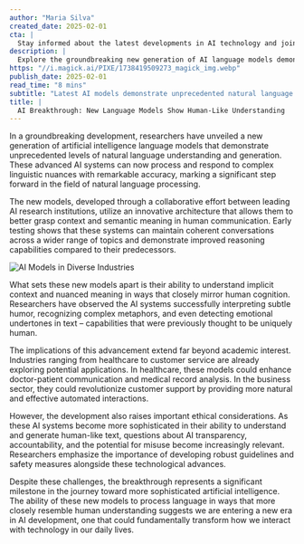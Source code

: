 ```yaml
---
author: "Maria Silva"
created_date: 2025-02-01
cta: |
  Stay informed about the latest developments in AI technology and join our growing community of tech enthusiasts!
description: |
  Explore the groundbreaking new generation of AI language models demonstrating levels of natural language understanding and generation that closely resemble human cognition. With advancements in comprehension of context and semantic meaning, these models are set to revolutionize industries from healthcare to customer service.
https: "//i.magick.ai/PIXE/1738419509273_magick_img.webp"
publish_date: 2025-02-01
read_time: "8 mins"
subtitle: "Latest AI models demonstrate unprecedented natural language capabilities"
title: |
  AI Breakthrough: New Language Models Show Human-Like Understanding
---
```


In a groundbreaking development, researchers have unveiled a new generation of artificial intelligence language models that demonstrate unprecedented levels of natural language understanding and generation. These advanced AI systems can now process and respond to complex linguistic nuances with remarkable accuracy, marking a significant step forward in the field of natural language processing.

The new models, developed through a collaborative effort between leading AI research institutions, utilize an innovative architecture that allows them to better grasp context and semantic meaning in human communication. Early testing shows that these systems can maintain coherent conversations across a wider range of topics and demonstrate improved reasoning capabilities compared to their predecessors.

![AI Models in Diverse Industries](https://i.magick.ai/PIXE/1738419509278_magick_img.webp)

What sets these new models apart is their ability to understand implicit context and nuanced meaning in ways that closely mirror human cognition. Researchers have observed the AI systems successfully interpreting subtle humor, recognizing complex metaphors, and even detecting emotional undertones in text – capabilities that were previously thought to be uniquely human.

The implications of this advancement extend far beyond academic interest. Industries ranging from healthcare to customer service are already exploring potential applications. In healthcare, these models could enhance doctor-patient communication and medical record analysis. In the business sector, they could revolutionize customer support by providing more natural and effective automated interactions.

However, the development also raises important ethical considerations. As these AI systems become more sophisticated in their ability to understand and generate human-like text, questions about AI transparency, accountability, and the potential for misuse become increasingly relevant. Researchers emphasize the importance of developing robust guidelines and safety measures alongside these technological advances.

Despite these challenges, the breakthrough represents a significant milestone in the journey toward more sophisticated artificial intelligence. The ability of these new models to process language in ways that more closely resemble human understanding suggests we are entering a new era in AI development, one that could fundamentally transform how we interact with technology in our daily lives.